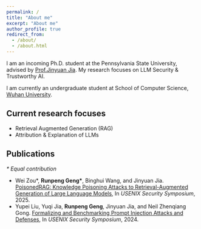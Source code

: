 ```yaml
---
permalink: /
title: "About me"
excerpt: "About me"
author_profile: true
redirect_from: 
  - /about/
  - /about.html
---
```


I am an incoming Ph.D. student at the Pennsylvania State University, advised by [Prof.Jinyuan Jia](https://jinyuan-jia.github.io/). My research focuses on LLM Security & Trustworthy AI.

I am currently an undergraduate student at School of Computer Science, [Wuhan University](https://www.whu.edu.cn/).



## Current research focuses

* Retrieval Augmented Generation (RAG)
* Attribution & Explanation of LLMs



## Publications

*\* Equal contribution*

* Wei Zou\*, **Runpeng Geng\***, Binghui Wang, and Jinyuan Jia. [PoisonedRAG: Knowledge Poisoning Attacks to Retrieval-Augmented Generation of Large Language Models](https://arxiv.org/abs/2402.07867), In *USENIX Security Symposium*, 2025.
* Yupei Liu, Yuqi Jia, **Runpeng Geng**, Jinyuan Jia, and Neil Zhenqiang Gong. [Formalizing and Benchmarking Prompt Injection Attacks and Defenses](https://arxiv.org/abs/2310.12815), In *USENIX Security Symposium*, 2024.



